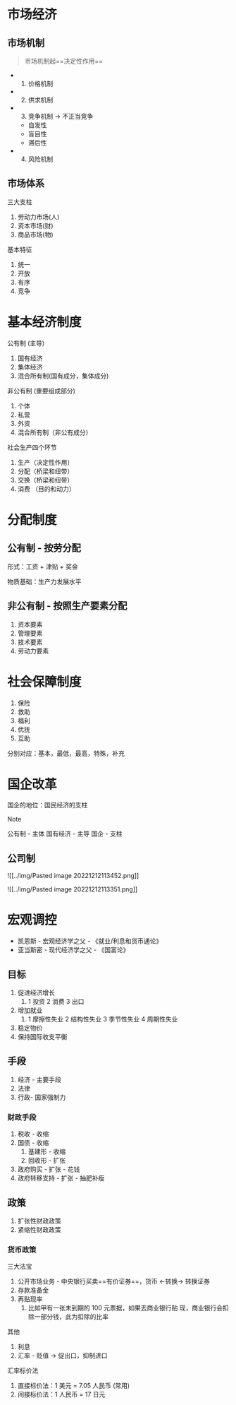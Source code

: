 
# 市场经济

## 市场机制

> 市场机制起==决定性作用==

- 1. 价格机制
- 2. 供求机制
- 3. 竞争机制 -> 不正当竞争
  - 自发性
  - 盲目性
  - 滞后性
- 4. 风险机制

## 市场体系

三大支柱

1. 劳动力市场(人)
2. 资本市场(财)
3. 商品市场(物)

基本特征

1. 统一
2. 开放
3. 有序
4. 竞争

# 基本经济制度

公有制 (主导)

1. 国有经济
2. 集体经济
3. 混合所有制(国有成分，集体成分)

非公有制 (重要组成部分)

1. 个体
2. 私营
3. 外资
4. 混合所有制（非公有成分）

社会生产四个环节

1. 生产（决定性作用）
2. 分配（桥梁和纽带）
3. 交换（桥梁和纽带）
4. 消费 （目的和动力）

# 分配制度

## 公有制 - 按劳分配

形式：工资 + 津贴 + 奖金

物质基础：生产力发展水平

## 非公有制 - 按照生产要素分配

1. 资本要素
2. 管理要素
3. 技术要素
4. 劳动力要素

# 社会保障制度

1. 保险
2. 救助
3. 福利
4. 优抚
5. 互助

分别对应：基本，最低，最高，特殊，补充

# 国企改革

国企的地位：国民经济的支柱

> [!NOTE]
> 公有制 - 主体
> 国有经济 - 主导
> 国企 - 支柱

## 公司制

![[../img/Pasted image 20221212113452.png]]

![[../img/Pasted image 20221212113351.png]]


# 宏观调控

- 凯恩斯 - 宏观经济学之父 - 《就业/利息和货币通论》
- 亚当斯密 - 现代经济学之父 - 《国富论》

## 目标

1. 促进经济增长 
	1.  1 投资 2 消费 3 出口
2. 增加就业 
	1. 1 摩擦性失业 2 结构性失业 3 季节性失业 4 周期性失业
3. 稳定物价
4. 保持国际收支平衡

## 手段

1. 经济 - 主要手段
2. 法律
3. 行政- 国家强制力

### 财政手段

1. 税收 - 收缩
2. 国债 - 收缩
	1. 基建形 - 收缩
	2. 回收形 - 扩张
3. 政府购买 - 扩张 - 花钱
4. 政府转移支持 - 扩张 - 抽肥补瘦

## 政策

1. 扩张性财政政策
2. 紧缩性财政政策

### 货币政策

三大法宝

1. 公开市场业务 - 中央银行买卖==有价证券==，货币 <-转换-> 转换证券
2. 存款准备金
3. 再贴现率
	1. 比如甲有一张未到期的 100 元票据，如果去商业银行贴
现，商业银行会扣除一部分钱，此为扣除的比率

其他

1. 利息
2. 汇率 - 贬值 -> 促出口，抑制进口

汇率标价法

1. 直接标价法：1 美元 = 7.05 人民币 (常用)
2. 间接标价法：1 人民币 = 17 日元



